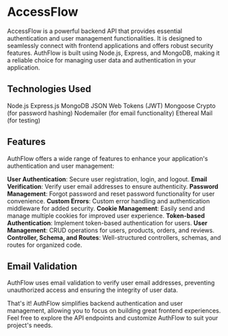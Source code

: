 # AccessFlow

AccessFlow is a powerful backend API that provides essential authentication and user management functionalities. It is designed to seamlessly connect with frontend applications and offers robust security features. AuthFlow is built using Node.js, Express, and MongoDB, making it a reliable choice for managing user data and authentication in your application.

## Technologies Used

Node.js
Express.js
MongoDB
JSON Web Tokens (JWT)
Mongoose
Crypto (for password hashing)
Nodemailer (for email functionality)
Ethereal Mail (for testing)

## Features

AuthFlow offers a wide range of features to enhance your application's authentication and user management:

**User Authentication**: Secure user registration, login, and logout.
**Email Verification**: Verify user email addresses to ensure authenticity.
**Password Management**: Forgot password and reset password functionality for user convenience.
**Custom Errors**: Custom error handling and authentication middleware for added security.
**Cookie Management**: Easily send and manage multiple cookies for improved user experience.
**Token-based Authentication**: Implement token-based authentication for users.
**User Management**: CRUD operations for users, products, orders, and reviews.
**Controller, Schema, and Routes**: Well-structured controllers, schemas, and routes for organized code.

## Email Validation

AuthFlow uses email validation to verify user email addresses, preventing unauthorized access and ensuring the integrity of user data.

That's it! AuthFlow simplifies backend authentication and user management, allowing you to focus on building great frontend experiences. Feel free to explore the API endpoints and customize AuthFlow to suit your project's needs.
